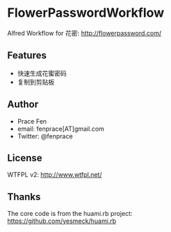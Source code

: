 # FlowerPasswordWorkflow

Alfred Workflow for 花密: http://flowerpassword.com/

## Features
* 快速生成花蜜密码
* 复制到剪贴板

## Author
* Prace Fen
* email: fenprace[AT]gmail.com
* Twitter: @fenprace

## License
WTFPL v2: http://www.wtfpl.net/

## Thanks
The core code is from the huami.rb project: https://github.com/yesmeck/huami.rb
